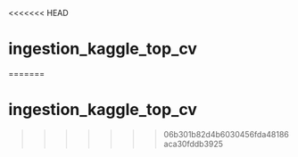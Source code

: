<<<<<<< HEAD
# ingestion_kaggle_top_cv
=======
# ingestion_kaggle_top_cv
>>>>>>> 06b301b82d4b6030456fda48186aca30fddb3925
